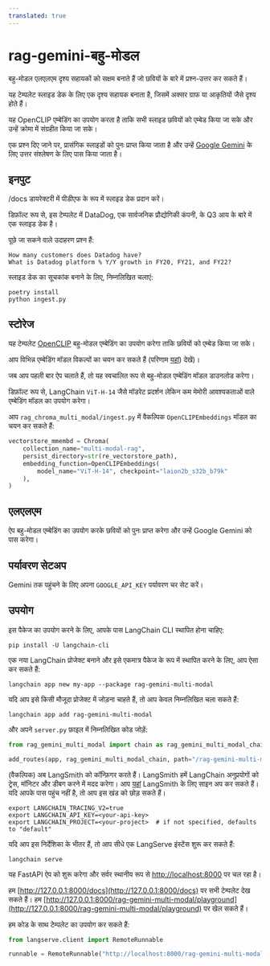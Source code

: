```yaml
---
translated: true
---
```


# rag-gemini-बहु-मोडल

बहु-मोडल एलएलएम दृश्य सहायकों को सक्षम बनाते हैं जो छवियों के बारे में प्रश्न-उत्तर कर सकते हैं।

यह टेम्पलेट स्लाइड डेक के लिए एक दृश्य सहायक बनाता है, जिसमें अक्सर ग्राफ या आकृतियों जैसे दृश्य होते हैं।

यह OpenCLIP एम्बेडिंग का उपयोग करता है ताकि सभी स्लाइड छवियों को एम्बेड किया जा सके और उन्हें क्रोमा में संग्रहीत किया जा सके।

एक प्रश्न दिए जाने पर, प्रासंगिक स्लाइडों को पुनः प्राप्त किया जाता है और उन्हें [Google Gemini](https://deepmind.google/technologies/gemini/#introduction) के लिए उत्तर संश्लेषण के लिए पास किया जाता है।

## इनपुट

/docs डायरेक्टरी में पीडीएफ के रूप में स्लाइड डेक प्रदान करें।

डिफ़ॉल्ट रूप से, इस टेम्पलेट में DataDog, एक सार्वजनिक प्रौद्योगिकी कंपनी, के Q3 आय के बारे में एक स्लाइड डेक है।

पूछे जा सकने वाले उदाहरण प्रश्न हैं:

```text
How many customers does Datadog have?
What is Datadog platform % Y/Y growth in FY20, FY21, and FY22?
```

स्लाइड डेक का सूचकांक बनाने के लिए, निम्नलिखित चलाएं:

```shell
poetry install
python ingest.py
```

## स्टोरेज

यह टेम्पलेट [OpenCLIP](https://github.com/mlfoundations/open_clip) बहु-मोडल एम्बेडिंग का उपयोग करेगा ताकि छवियों को एम्बेड किया जा सके।

आप विभिन्न एम्बेडिंग मॉडल विकल्पों का चयन कर सकते हैं (परिणाम [यहां](https://github.com/mlfoundations/open_clip/blob/main/docs/openclip_results.csv)) देखें)।

जब आप पहली बार ऐप चलाते हैं, तो यह स्वचालित रूप से बहु-मोडल एम्बेडिंग मॉडल डाउनलोड करेगा।

डिफ़ॉल्ट रूप से, LangChain `ViT-H-14` जैसे मॉडरेट प्रदर्शन लेकिन कम मेमोरी आवश्यकताओं वाले एम्बेडिंग मॉडल का उपयोग करेगा।

आप `rag_chroma_multi_modal/ingest.py` में वैकल्पिक `OpenCLIPEmbeddings` मॉडल का चयन कर सकते हैं:

```python
vectorstore_mmembd = Chroma(
    collection_name="multi-modal-rag",
    persist_directory=str(re_vectorstore_path),
    embedding_function=OpenCLIPEmbeddings(
        model_name="ViT-H-14", checkpoint="laion2b_s32b_b79k"
    ),
)
```

## एलएलएम

ऐप बहु-मोडल एम्बेडिंग का उपयोग करके छवियों को पुनः प्राप्त करेगा और उन्हें Google Gemini को पास करेगा।

## पर्यावरण सेटअप

Gemini तक पहुंचने के लिए अपना `GOOGLE_API_KEY` पर्यावरण चर सेट करें।

## उपयोग

इस पैकेज का उपयोग करने के लिए, आपके पास LangChain CLI स्थापित होना चाहिए:

```shell
pip install -U langchain-cli
```

एक नया LangChain प्रोजेक्ट बनाने और इसे एकमात्र पैकेज के रूप में स्थापित करने के लिए, आप ऐसा कर सकते हैं:

```shell
langchain app new my-app --package rag-gemini-multi-modal
```

यदि आप इसे किसी मौजूदा प्रोजेक्ट में जोड़ना चाहते हैं, तो आप केवल निम्नलिखित चला सकते हैं:

```shell
langchain app add rag-gemini-multi-modal
```

और अपने `server.py` फ़ाइल में निम्नलिखित कोड जोड़ें:

```python
from rag_gemini_multi_modal import chain as rag_gemini_multi_modal_chain

add_routes(app, rag_gemini_multi_modal_chain, path="/rag-gemini-multi-modal")
```

(वैकल्पिक) अब LangSmith को कॉन्फ़िगर करते हैं।
LangSmith हमें LangChain अनुप्रयोगों को ट्रेस, मॉनिटर और डीबग करने में मदद करेगा।
आप [यहां](https://smith.langchain.com/) LangSmith के लिए साइन अप कर सकते हैं।
यदि आपके पास पहुंच नहीं है, तो आप इस खंड को छोड़ सकते हैं।

```shell
export LANGCHAIN_TRACING_V2=true
export LANGCHAIN_API_KEY=<your-api-key>
export LANGCHAIN_PROJECT=<your-project>  # if not specified, defaults to "default"
```

यदि आप इस निर्देशिका के भीतर हैं, तो आप सीधे एक LangServe इंस्टेंस शुरू कर सकते हैं:

```shell
langchain serve
```

यह FastAPI ऐप को शुरू करेगा और सर्वर स्थानीय रूप से [http://localhost:8000](http://localhost:8000) पर चल रहा है।

हम [http://127.0.0.1:8000/docs](http://127.0.0.1:8000/docs) पर सभी टेम्पलेट देख सकते हैं।
हम [http://127.0.0.1:8000/rag-gemini-multi-modal/playground](http://127.0.0.1:8000/rag-gemini-multi-modal/playground) पर खेल सकते हैं।

हम कोड के साथ टेम्पलेट का उपयोग कर सकते हैं:

```python
from langserve.client import RemoteRunnable

runnable = RemoteRunnable("http://localhost:8000/rag-gemini-multi-modal")
```
